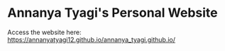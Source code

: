 # Annanya Tyagi's Personal Website

Access the website here: https://annanyatyagi12.github.io/annanya_tyagi.github.io/